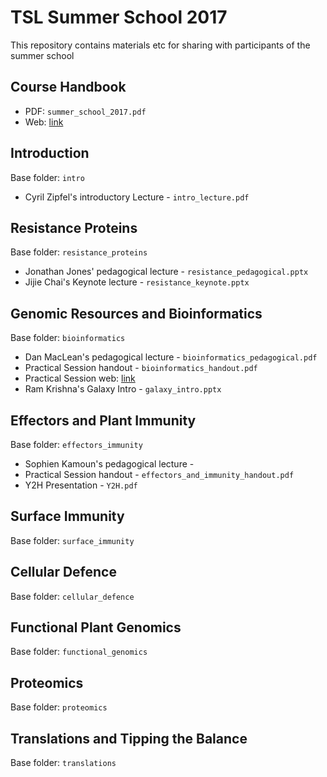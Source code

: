 # TSL Summer School 2017
This repository contains materials etc for sharing with participants of the summer school

## Course Handbook

  * PDF: `summer_school_2017.pdf`
  * Web: [link](https://teammaclean.github.io/summer_school_handbook/index.html)


## Introduction

Base folder: `intro`

 * Cyril Zipfel's introductory Lecture - `intro_lecture.pdf`

## Resistance Proteins

Base folder: `resistance_proteins`

  * Jonathan Jones' pedagogical lecture - `resistance_pedagogical.pptx`
  * Jijie Chai's Keynote lecture - `resistance_keynote.pptx`

## Genomic Resources and Bioinformatics

Base folder: `bioinformatics`

  * Dan MacLean's pedagogical lecture - `bioinformatics_pedagogical.pdf`
  * Practical Session handout - `bioinformatics_handout.pdf`
  * Practical Session web: [link](https://danmaclean.github.io/summer_school_bioinfo/index.html)
  * Ram Krishna's Galaxy Intro - `galaxy_intro.pptx`

## Effectors and Plant Immunity

Base folder: `effectors_immunity`

* Sophien Kamoun's pedagogical lecture - 
* Practical Session handout - `effectors_and_immunity_handout.pdf`
* Y2H Presentation - `Y2H.pdf` 

## Surface Immunity

Base folder: `surface_immunity`

## Cellular Defence

Base folder: `cellular_defence`

## Functional Plant Genomics

Base folder: `functional_genomics`

## Proteomics

Base folder: `proteomics`

## Translations and Tipping the Balance

Base folder: `translations`

